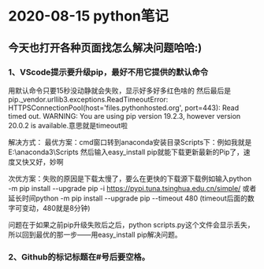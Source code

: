 # 2020-08-15 python笔记
## 今天也打开各种页面找怎么解决问题哈哈:)

### 1、VScode提示要升级pip，最好不用它提供的默认命令

用默认命令只要15秒没动静就会失败，显示好多好多红色啥的 然后最后是 pip._vendor.urllib3.exceptions.ReadTimeoutError: HTTPSConnectionPool(host='files.pythonhosted.org', port=443): Read timed out.
WARNING: You are using pip version 19.2.3, however version 20.0.2 is available.意思就是timeout啦

解决方式：
最优方案：cmd窗口转到anaconda安装目录Scripts下：例如我就是E:\anaconda3\Scripts
然后输入easy_install pip就能下载更新最新的Pip了，速度又快又好，妙啊

次优方案：失败的原因是下载太慢了，要么在更快的下载源下载例如输入python -m pip install --upgrade pip -i https://pypi.tuna.tsinghua.edu.cn/simple/
或者延长时间python -m pip install --upgrade pip --timeout 480   (timeout后面的数字可变动，480就是8分钟)

问题在于如果之前pip升级失败后之后，python scripts.py这个文件会显示丢失，所以回到最优的那一步——用easy_install pip解决问题。

### 2、Github的标记标题在#号后要空格。
